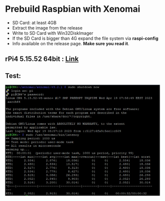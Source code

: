 # Prebuild Raspbian with Xenomai
- SD Card: at least 4GB
- Extract the image from the release
- Write to SD Card with Win32DiskImager
- If the SD Card is bigger than 4G expand the file system via **raspi-config**
- Info available on the release page. **Make sure you read it**.

## rPi4 5.15.52 64bit : [Link](https://github.com/George117/rPi_Xenomai_Images/releases/tag/rPi4_5.15.52_64bit)
## Test:
![image](https://github.com/George117/rPi_Xenomai/blob/main/docs/assets/images/3/latency_test.png)

